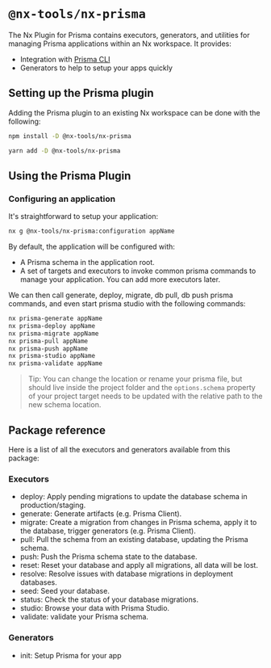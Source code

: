 # `@nx-tools/nx-prisma`

The Nx Plugin for Prisma contains executors, generators, and utilities for managing Prisma applications within an Nx workspace. It provides:

- Integration with [Prisma CLI](https://www.npmjs.com/package/prisma)
- Generators to help to setup your apps quickly

## Setting up the Prisma plugin

Adding the Prisma plugin to an existing Nx workspace can be done with the following:

```bash
npm install -D @nx-tools/nx-prisma
```

```bash
yarn add -D @nx-tools/nx-prisma
```

## Using the Prisma Plugin

### Configuring an application

It's straightforward to setup your application:

```bash
nx g @nx-tools/nx-prisma:configuration appName
```

By default, the application will be configured with:

- A Prisma schema in the application root.
- A set of targets and executors to invoke common prisma commands to manage your application. You can add more executors later.

We can then call generate, deploy, migrate, db pull, db push prisma commands, and even start prisma studio with the following commands:

```bash
nx prisma-generate appName
nx prisma-deploy appName
nx prisma-migrate appName
nx prisma-pull appName
nx prisma-push appName
nx prisma-studio appName
nx prisma-validate appName
```

> Tip: You can change the location or rename your prisma file, but should live inside the project folder and the `options.schema` property of your project target needs to be updated with the relative path to the new schema location.

## Package reference

Here is a list of all the executors and generators available from this package:

### Executors

- deploy: Apply pending migrations to update the database schema in production/staging.
- generate: Generate artifacts (e.g. Prisma Client).
- migrate: Create a migration from changes in Prisma schema, apply it to the database, trigger generators (e.g. Prisma Client).
- pull: Pull the schema from an existing database, updating the Prisma schema.
- push: Push the Prisma schema state to the database.
- reset: Reset your database and apply all migrations, all data will be lost.
- resolve: Resolve issues with database migrations in deployment databases.
- seed: Seed your database.
- status: Check the status of your database migrations.
- studio: Browse your data with Prisma Studio.
- validate: validate your Prisma schema.

### Generators

- init: Setup Prisma for your app

